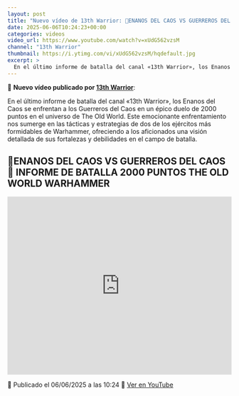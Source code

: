 ```yaml
---
layout: post
title: "Nuevo vídeo de 13th Warrior: 🎲ENANOS DEL CAOS VS GUERREROS DEL CAOS🎲 INFORME DE BATALLA 2000 PUNTOS THE OLD WORLD WARHAMMER"
date: 2025-06-06T10:24:23+00:00
categories: videos
video_url: https://www.youtube.com/watch?v=xUdG562vzsM
channel: "13th Warrior"
thumbnail: https://i.ytimg.com/vi/xUdG562vzsM/hqdefault.jpg
excerpt: >
  En el último informe de batalla del canal «13th Warrior», los Enanos del Caos se enfrentan a los Guerreros del Caos en un épico duelo de 2000 puntos en el universo de The Old World. Este emocionante enfrentamiento nos sumerge en las tácticas y estrategias de dos de los ejércitos más formidables de Warhammer, ofreciendo a los aficionados una visión detallada de sus fortalezas y debilidades en el campo de batalla.
---
```


🎥 **Nuevo vídeo publicado por [13th Warrior](https://www.youtube.com/channel/UCYOhXS04iLg68Sro80yF_1w)**:

En el último informe de batalla del canal «13th Warrior», los Enanos del Caos se enfrentan a los Guerreros del Caos en un épico duelo de 2000 puntos en el universo de The Old World. Este emocionante enfrentamiento nos sumerge en las tácticas y estrategias de dos de los ejércitos más formidables de Warhammer, ofreciendo a los aficionados una visión detallada de sus fortalezas y debilidades en el campo de batalla.

## 🎲ENANOS DEL CAOS VS GUERREROS DEL CAOS🎲 INFORME DE BATALLA 2000 PUNTOS THE OLD WORLD WARHAMMER

<iframe width="100%" height="400" src="https://www.youtube.com/embed/xUdG562vzsM" frameborder="0" allowfullscreen></iframe>

📅 Publicado el 06/06/2025 a las 10:24
🔗 [Ver en YouTube](https://www.youtube.com/watch?v=xUdG562vzsM)
